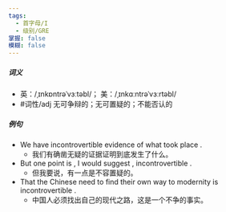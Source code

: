 ```yaml
---
tags:
  - 首字母/I
  - 级别/GRE
掌握: false
模糊: false
---
```

##### 词义
- 英：/ˌɪnkɒntrəˈvɜːtəbl/； 美：/ˌɪnkɑːntrəˈvɜːrtəbl/
- #词性/adj  无可争辩的；无可置疑的；不能否认的
##### 例句
- We have incontrovertible evidence of what took place .
	- 我们有确凿无疑的证据证明到底发生了什么。
- But one point is , I would suggest , incontrovertible .
	- 但我要说，有一点是不容置疑的。
- That the Chinese need to find their own way to modernity is incontrovertible .
	- 中国人必须找出自己的现代之路，这是一个不争的事实。
